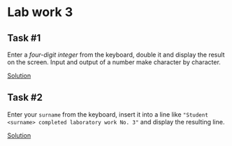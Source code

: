 # Lab work 3

## Task #1

Enter a _four-digit integer_ from the keyboard, double it and display the result on the screen. Input and output of a number make character by character.

[Solution](./1.ASM)

## Task #2

Enter your ```surname``` from the keyboard, insert it into a line like ```"Student <surname> completed laboratory work No. 3"``` and display the resulting line.

[Solution](./2.ASM)